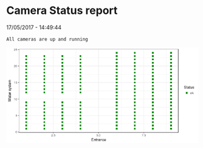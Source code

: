 Camera Status report
================
17/05/2017 - 14:49:44

    All cameras are up and running

![](camreport_files/figure-markdown_github/unnamed-chunk-2-1.png)
